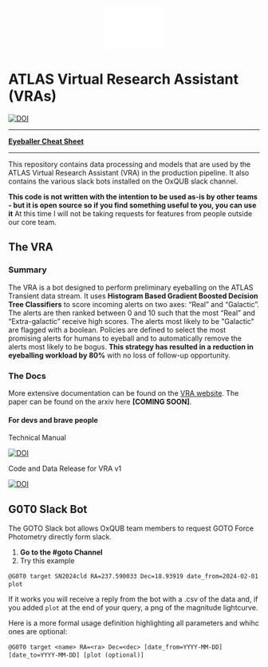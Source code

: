 <p align="center">
<img src="./docs/source/_static/logo.png?raw=true" width="120px" />
</p>

# ATLAS Virtual Research Assistant (VRAs)
[![DOI](https://zenodo.org/badge/888466484.svg)](https://doi.org/10.5281/zenodo.14363396)

---
[**Eyeballer Cheat Sheet**](https://heloises.github.io/atlasvras/eyeball.html)

---

This repository contains data processing and models that are used by 
the ATLAS Virtual Research Assistant (VRA) in the production pipeline. 
It also contains the various slack bots installed on the OxQUB slack channel.

**This code is not written with the intention to be used as-is by other teams - but it is open source so if you find something useful to you, you can use it**
At this time I will not be taking requests for features from people outside our core team. 

## The VRA 

### Summary 
The VRA is a bot designed to perform preliminary eyeballing on the ATLAS Transient data stream. 
It uses **Histogram Based Gradient Boosted Decision Tree Classifiers** to score incoming alerts on two axes: “Real” and  “Galactic”. 
The alerts are then ranked between 0 and 10 such that the most “Real” and “Extra-galactic” receive high scores. 
The alerts most likely to be "Galactic" are flagged with a boolean.
Policies are defined to select the most promising alerts for humans to eyeball and to automatically
remove the alerts most likely to be bogus. 
**This strategy has resulted in a reduction in eyeballing workload by 80%** with no loss of follow-up opportunity.  

### The Docs
More extensive documentation can be found on the [VRA website](https://heloises.github.io/atlasvras/about.html).
The paper can be found on the arxiv here **[COMING SOON]**.


#### For devs and brave people

Technical Manual

[![DOI](https://zenodo.org/badge/DOI/10.5281/zenodo.14983098.svg)](https://doi.org/10.5281/zenodo.14983098)

Code and Data Release for VRA v1

[![DOI](https://zenodo.org/badge/DOI/10.5281/zenodo.14906192.svg)](https://doi.org/10.5281/zenodo.14906192)


## G0T0 Slack Bot
The GOTO Slack bot allows OxQUB team members to request GOTO Force Photometry directly form slack.

  1. **Go to the #goto Channel**
  2. Try this example

```
@G0T0 target SN2024cld RA=237.590033 Dec=18.93919 date_from=2024-02-01 plot
```

If it works you will receive a reply from the bot with a .csv of the data and, if you added ``plot`` at the end of your query, a png of the magnitude lightcurve. 

Here is a more formal usage definition highlighting all parameters and whihc ones are optional:

```
@G0T0 target <name> RA=<ra> Dec=<dec> [date_from=YYYY-MM-DD] [date_to=YYYY-MM-DD] [plot (optional)]
```





